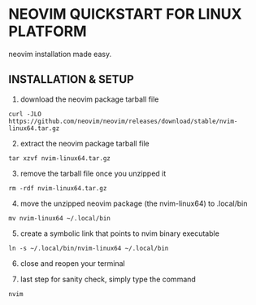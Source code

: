 # NEOVIM QUICKSTART FOR LINUX PLATFORM
neovim installation made easy.

## INSTALLATION & SETUP

1. download the neovim package tarball file
```
curl -JLO https://github.com/neovim/neovim/releases/download/stable/nvim-linux64.tar.gz
```

2. extract the neovim package tarball file
```
tar xzvf nvim-linux64.tar.gz
```

3. remove the tarball file once you unzipped it
```
rm -rdf nvim-linux64.tar.gz
```

4. move the unzipped neovim package (the nvim-linux64) to .local/bin
```
mv nvim-linux64 ~/.local/bin
```

5. create a symbolic link that points to nvim binary executable
```
ln -s ~/.local/bin/nvim-linux64 ~/.local/bin
```

6. close and reopen your terminal

7. last step for sanity check, simply type the command
```
nvim
```
